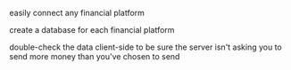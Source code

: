 easily connect any financial platform

create a database for each financial platform

double-check the data client-side to be sure the server isn't asking you to send more money than you've chosen to send
